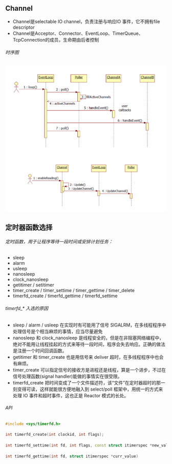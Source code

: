 ## Channel
 - Channel是selectable IO channel，负责注册与响应IO 事件，它不拥有file descriptor
 - Channel是Acceptor、Connector、EventLoop、TimerQueue、TcpConnection的成员，生命期由后者控制
###### 时序图
![avatar](./src/33.PNG)
![avatar](./src/34.PNG)

## 定时器函数选择
###### 定时函数，用于让程序等待一段时间或安排计划任务：
 - sleep 
 - alarm 
 - usleep 
 - nanosleep 
 - clock_nanosleep 
 - getitimer / setitimer 
 - timer_create / timer_settime / timer_gettime / timer_delete 
 - timerfd_create / timerfd_gettime / timerfd_settime

###### timerfd_* 入选的原因
 - sleep / alarm / usleep 在实现时有可能用了信号 SIGALRM，在多线程程序中处理信号是个相当麻烦的事情，应当尽量避免
 - nanosleep 和 clock_nanosleep 是线程安全的，但是在非阻塞网络编程中，绝对不能用让线程挂起的方式来等待一段时间，程序会失去响应。正确的做法是注册一个时间回调函数。 
 - getitimer 和 timer_create 也是用信号来 deliver 超时，在多线程程序中也会有麻烦。
 - timer_create 可以指定信号的接收方是进程还是线程，算是一个进步，不过在信号处理函数(signal handler)能做的事情实在很受限。 
 - timerfd_create 把时间变成了一个文件描述符，该“文件”在定时器超时的那一刻变得可读，这样就能很方便地融入到 select/poll 框架中，用统一的方式来处理 IO 事件和超时事件，这也正是 Reactor 模式的长处。

###### API
```c++
#include <sys/timerfd.h>

int timerfd_create(int clockid, int flags);

int timerfd_settime(int fd, int flags, const struct itimerspec *new_value, struct itimerspec *old_value);

int timerfd_gettime(int fd, struct itimerspec *curr_value)
```
